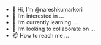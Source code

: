 - 👋 Hi, I’m @nareshkumarkori
- 👀 I’m interested in ...
- 🌱 I’m currently learning ...
- 💞️ I’m looking to collaborate on ...
- 📫 How to reach me ...

<!---
nareshkumarkori/nareshkumarkori is a ✨ special ✨ repository because its `README.md` (this file) appears on your GitHub profile.
You can click the Preview link to take a look at your changes.
--->

